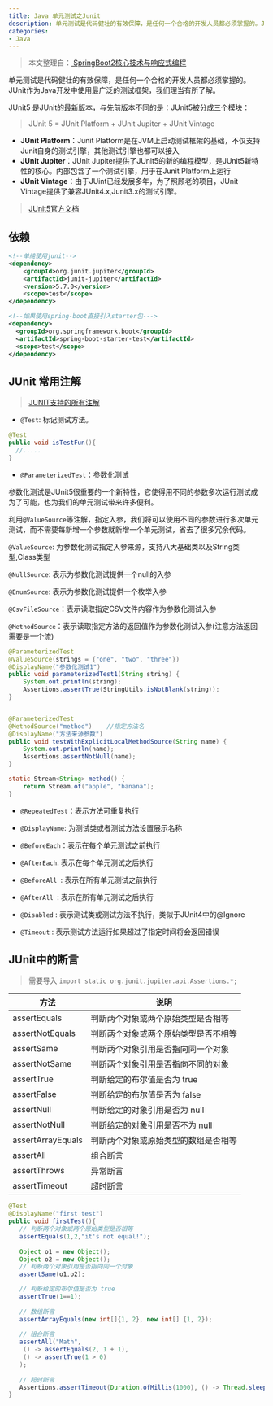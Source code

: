 ```yaml
---
title: Java 单元测试之Junit
description: 单元测试是代码健壮的有效保障，是任何一个合格的开发人员都必须掌握的。JUnit作为Java开发中使用最广泛的测试框架，我们理当有所了解
categories: 
- Java
---
```


> 本文整理自：[
> SpringBoot2核心技术与响应式编程](https://www.yuque.com/atguigu/springboot)

单元测试是代码健壮的有效保障，是任何一个合格的开发人员都必须掌握的。JUnit作为Java开发中使用最广泛的测试框架，我们理当有所了解。

JUnit5 是JUnit的最新版本，与先前版本不同的是：JUnit5被分成三个模块：

> JUnit 5 = JUnit Platform + JUnit Jupiter + JUnit Vintage

- **JUnit Platform**：Junit Platform是在JVM上启动测试框架的基础，不仅支持Junit自身的测试引擎，其他测试引擎也都可以接入
- **JUnit Jupiter**：JUnit Jupiter提供了JUnit5的新的编程模型，是JUnit5新特性的核心。内部包含了一个测试引擎，用于在Junit Platform上运行
- **JUnit Vintage**：由于JUint已经发展多年，为了照顾老的项目，JUnit Vintage提供了兼容JUnit4.x,Junit3.x的测试引擎。

> [JUnit5官方文档](https://junit.org/junit5/docs/current/user-guide/#overview)

## 依赖

```xml
<!--单纯使用junit-->
<dependency>
    <groupId>org.junit.jupiter</groupId>
    <artifactId>junit-jupiter</artifactId>
    <version>5.7.0</version>
    <scope>test</scope>
</dependency>
```

```xml
<!--如果使用spring-boot直接引入starter包--->
<dependency>
  <groupId>org.springframework.boot</groupId>
  <artifactId>spring-boot-starter-test</artifactId>
  <scope>test</scope>
</dependency>
```

## JUnit 常用注解

> [JUNIT支持的所有注解](https://junit.org/junit5/docs/current/user-guide/#writing-tests-annotations)

- `@Test`: 标记测试方法。

```java
@Test
public void isTestFun(){
  //.....
}
```

- `@ParameterizedTest`：参数化测试

参数化测试是JUnit5很重要的一个新特性，它使得用不同的参数多次运行测试成为了可能，也为我们的单元测试带来许多便利。

利用`@ValueSource`等注解，指定入参，我们将可以使用不同的参数进行多次单元测试，而不需要每新增一个参数就新增一个单元测试，省去了很多冗余代码。

`@ValueSource`: 为参数化测试指定入参来源，支持八大基础类以及String类型,Class类型

`@NullSource`: 表示为参数化测试提供一个null的入参

`@EnumSource`: 表示为参数化测试提供一个枚举入参

`@CsvFileSource`：表示读取指定CSV文件内容作为参数化测试入参

`@MethodSource`：表示读取指定方法的返回值作为参数化测试入参(注意方法返回需要是一个流)

```java
@ParameterizedTest
@ValueSource(strings = {"one", "two", "three"})
@DisplayName("参数化测试1")
public void parameterizedTest1(String string) {
    System.out.println(string);
    Assertions.assertTrue(StringUtils.isNotBlank(string));
}


@ParameterizedTest
@MethodSource("method")    //指定方法名
@DisplayName("方法来源参数")
public void testWithExplicitLocalMethodSource(String name) {
    System.out.println(name);
    Assertions.assertNotNull(name);
}

static Stream<String> method() {
    return Stream.of("apple", "banana");
}
```

- `@RepeatedTest`：表示方法可重复执行

- `@DisplayName`: 为测试类或者测试方法设置展示名称
- `@BeforeEach`：表示在每个单元测试之前执行
- `@AfterEach`: 表示在每个单元测试之后执行
- `@BeforeAll `: 表示在所有单元测试之前执行
- `@AfterAll `: 表示在所有单元测试之后执行
- `@Disabled` : 表示测试类或测试方法不执行，类似于JUnit4中的@Ignore
- `@Timeout` : 表示测试方法运行如果超过了指定时间将会返回错误



## JUnit中的断言

> 需要导入 `import static org.junit.jupiter.api.Assertions.*;`

| 方法              | 说明                                 |
| ----------------- | ------------------------------------ |
| assertEquals      | 判断两个对象或两个原始类型是否相等   |
| assertNotEquals   | 判断两个对象或两个原始类型是否不相等 |
| assertSame        | 判断两个对象引用是否指向同一个对象   |
| assertNotSame     | 判断两个对象引用是否指向不同的对象   |
| assertTrue        | 判断给定的布尔值是否为 true          |
| assertFalse       | 判断给定的布尔值是否为 false         |
| assertNull        | 判断给定的对象引用是否为 null        |
| assertNotNull     | 判断给定的对象引用是否不为 null      |
| assertArrayEquals | 判断两个对象或原始类型的数组是否相等 |
| assertAll         | 组合断言                             |
| assertThrows      | 异常断言                             |
| assertTimeout     | 超时断言                             |

```java
@Test
@DisplayName("first test")
public void firstTest(){
   // 判断两个对象或两个原始类型是否相等
   assertEquals(1,2,"it's not equal!");
        
   Object o1 = new Object();
   Object o2 = new Object();
   // 判断两个对象引用是否指向同一个对象
   assertSame(o1,o2);

   // 判断给定的布尔值是否为 true
   assertTrue(1==1);
  
   // 数组断言
   assertArrayEquals(new int[]{1, 2}, new int[] {1, 2});
  
   // 组合断言
   assertAll("Math",
    () -> assertEquals(2, 1 + 1),
    () -> assertTrue(1 > 0)
   );
  
   // 超时断言
   Assertions.assertTimeout(Duration.ofMillis(1000), () -> Thread.sleep(500));
}
```
